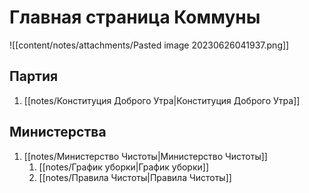 # Главная страница Коммуны
![[content/notes/attachments/Pasted image 20230626041937.png]]
## Партия
1. [[notes/Конституция Доброго Утра|Конституция Доброго Утра]]

## Министерства
1. [[notes/Министерство Чистоты|Министерство Чистоты]]
	1. [[notes/График уборки|График уборки]]
	2. [[notes/Правила Чистоты|Правила Чистоты]]